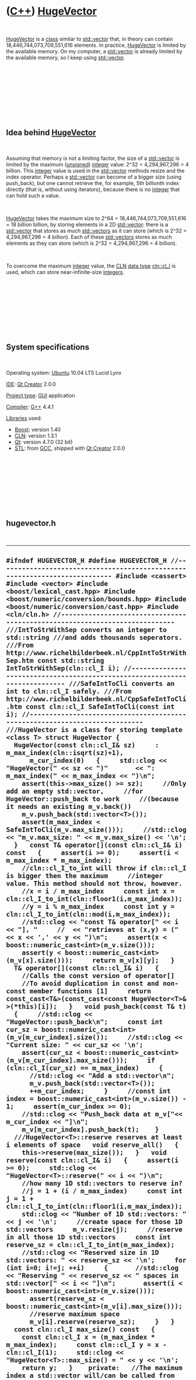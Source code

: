 



 

 

 

 

 

([C++](Cpp.htm)) [HugeVector](CppHugeVector.htm)
================================================

 

[HugeVector](CppHugeVector.htm) is a [class](CppClass.htm) similar to
[std::vector](CppVector.htm) that, in theory can contain
18,446,744,073,709,551,616 elements. In practice,
[HugeVector](CppHugeVector.htm) is limited by the available memory. On
my computer, a [std::vector](CppVector.htm) is already limited by the
available memory, so I keep using [std::vector](CppVector.htm).

 

 

 

 

 

Idea behind [HugeVector](CppHugeVector.htm)
-------------------------------------------

 

Assuming that memory is not a limiting factor, the size of a
[std::vector](CppVector.htm) is limited by the maximum
([unsigned](CppUnsigned.htm)) [integer](CppInt.htm) value: 2\^32 =
4,294,967,296 = 4 billion. This [integer](CppInt.htm) value is used in
the [std::vector](CppVector.htm) methods resize and the index operator.
Perhaps a [std::vector](CppVector.htm) can become of a bigger size
(using push\_back), but one cannot retrieve the, for example, 5th
billionth index directly (that is, without using iterators), because
there is no [integer](CppInt.htm) that can hold such a value.

 

[HugeVector](CppHugeVector.htm) takes the maximum size to 2\^64 =
18,446,744,073,709,551,616 = 18 billion billion, by storing elements in
a 2D [std::vector](CppVector.htm): there is a
[std::vector](CppVector.htm) that stores as much
[std::vectors](CppVector.htm) as it can store (which is 2\^32 =
4,294,967,296 = 4 billion). Each of these [std::vectors](CppVector.htm)
stores as much elements as they can store (which is 2\^32 =
4,294,967,296 = 4 billion).

 

To overcome the maximum [integer](CppInt.htm) value, the
[CLN](CppCln.htm) [data type](CppDataType.htm) [cln::cl\_I](CppCl_I.htm)
is used, which can store near-infinite-size [integers](CppInt.htm).

 

 

 

 

 

System specifications
---------------------

 

Operating system: [Ubuntu](http://www.ubuntu.com) 10.04 LTS Lucid Lynx

[IDE](CppIde.htm): [Qt Creator](CppQtCreator.htm) 2.0.0

[Project type](CppQtProjectType.htm): [GUI](CppGui.htm) application

[Compiler](CppCompiler.htm): [G++](CppGpp.htm) 4.4.1

[Libraries](CppLibrary.htm) used:

-   [Boost](CppBoost.htm): version 1.40
-   [CLN](CppCln.htm): version 1.3.1
-   [Qt](CppQt.htm): version 4.7.0 (32 bit)
-   [STL](CppStl.htm): from [GCC](CppGcc.htm), shipped with [Qt
    Creator](CppQt.htm) 2.0.0

 

 

 

 

 

hugevector.h
------------

 

  -----------------------------------------------------------------------------------------------------------------------------------------------------------------------------------------------------------------------------------------------------------------------------------------------------------------------------------------------------------------------------------------------------------------------------------------------------------------------------------------------------------------------------------------------------------------------------------------------------------------------------------------------------------------------------------------------------------------------------------------------------------------------------------------------------------------------------------------------------------------------------------------------------------------------------------------------------------------------------------------------------------------------------------------------------------------------------------------------------------------------------------------------------------------------------------------------------------------------------------------------------------------------------------------------------------------------------------------------------------------------------------------------------------------------------------------------------------------------------------------------------------------------------------------------------------------------------------------------------------------------------------------------------------------------------------------------------------------------------------------------------------------------------------------------------------------------------------------------------------------------------------------------------------------------------------------------------------------------------------------------------------------------------------------------------------------------------------------------------------------------------------------------------------------------------------------------------------------------------------------------------------------------------------------------------------------------------------------------------------------------------------------------------------------------------------------------------------------------------------------------------------------------------------------------------------------------------------------------------------------------------------------------------------------------------------------------------------------------------------------------------------------------------------------------------------------------------------------------------------------------------------------------------------------------------------------------------------------------------------------------------------------------------------------------------------------------------------------------------------------------------------------------------------------------------------------------------------------------------------------------------------------------------------------------------------------------------------------------------------------------------------------------------------------------------------------------------------------------------------------------------------------------------------------------------------------------------------------------------------------------------------------------------------------------------------------------------------------------------------------------------------------------------------------------------------------------------------------------------------------------------------------------------------------------------------------------------------------------------------------------------------------------------------------------------------------------------------------------------------------------------------------------------------------------------------------------------------------------------------------------------------------------------------------------------------------------------------------------------------------------------------------------------------------------------------------------------------------------------------------------------------------------------------------------------------------------------------------------------------------------------------------------------------------------------------------------------------------------------------------------------------------------------------------------------------------------------------------------------------------------------------------------------------------------------------------------------------------------------------------------------------------------------------------------------------------------------------------------------------------------------------------------------------------------------------------------------------------------------------------------------------------------------------------------------------------------------------------------------------------------------------------------------------------------------------------------------------------------------------------------------------------------------------------------------------------------------------------------------------------------------------------------------------------------------------------------------------------------------------------------------------------------------------------------------------------------------------------------------------------------------------------------------------------------------------------------------------------------------------------------------------------------------------------------------------------------------------------------------------------------------------------------------------------------------------------------------------------------------------------------------------------------------------------------------------------------------------------------------------------------------------------------------
  ` #ifndef HUGEVECTOR_H #define HUGEVECTOR_H //--------------------------------------------------------------------------- #include <cassert> #include <vector> #include <boost/lexical_cast.hpp> #include <boost/numeric/conversion/bounds.hpp> #include <boost/numeric/conversion/cast.hpp> #include <cln/cln.h> //--------------------------------------------------------------------------- ///IntToStrWithSep converts an integer to std::string ///and adds thousands seperators. ///From http://www.richelbilderbeek.nl/CppIntToStrWithSep.htm const std::string IntToStrWithSep(cln::cl_I i); //--------------------------------------------------------------------------- ///SafeIntToCli converts an int to cln::cl_I safely. ///From http://www.richelbilderbeek.nl/CppSafeIntToCli.htm const cln::cl_I SafeIntToCli(const int i); //--------------------------------------------------------------------------- ///HugeVector is a class for storing template <class T> struct HugeVector {   HugeVector(const cln::cl_I& sz)     : m_max_index(cln::isqrt(sz)+1),       m_cur_index(0)   {     std::clog << "HugeVector(" << sz << ")"       << ": m_max_index(" << m_max_index << ")\n";     assert(this->max_size() >= sz);     //Only add an empty std::vector,     //for HugeVector::push_back to work     //(because it needs an existing m_v.back())     m_v.push_back(std::vector<T>());      assert(m_max_index < SafeIntToCli(m_v.max_size()));     //std::clog << "m_v.max_size: " << m_v.max_size() << '\n';   }   const T& operator[](const cln::cl_I& i) const   {     assert(i >= 0);     assert(i < m_max_index * m_max_index);      //cln::cl_I_to_int will throw if cln::cl_I is bigger then the maximum     //integer value. This method should not throw, however.     //x = i / m_max_index     const int x = cln::cl_I_to_int(cln::floor1(i,m_max_index));     //y = i % m_max_index     const int y = cln::cl_I_to_int(cln::mod(i,m_max_index));     //std::clog << "const T& operator[" << i << "], "     //  << "retrieves at (x,y) = (" << x << ',' << y << ")\n";     assert(x < boost::numeric_cast<int>(m_v.size()));     assert(y < boost::numeric_cast<int>(m_v[x].size()));     return m_v[x][y];   }    T& operator[](const cln::cl_I& i)   {     //Calls the const version of operator[]     //To avoid duplication in const and non-const member functions [1]     return const_cast<T&>(const_cast<const HugeVector<T>& >(*this)[i]);   }   void push_back(const T& t)   {     //std::clog << "HugeVector::push_back\n";     const int cur_sz = boost::numeric_cast<int>(m_v[m_cur_index].size());     //std::clog << "Current size: " << cur_sz << '\n';     assert(cur_sz < boost::numeric_cast<int>(m_v[m_cur_index].max_size()));     if (cln::cl_I(cur_sz) == m_max_index)     {       //std::clog << "Add a std::vector\n";       m_v.push_back(std::vector<T>());       ++m_cur_index;     }     //const int index = boost::numeric_cast<int>(m_v.size()) - 1;     assert(m_cur_index >= 0);     //std::clog << "Push_back data at m_v["<< m_cur_index << "]\n";     m_v[m_cur_index].push_back(t);    }   ///HugeVector<T>::reserve reserves at least i elements of space   void reserve_all()   {     this->reserve(max_size());   }   void reserve(const cln::cl_I& i)   {     assert(i >= 0);     std::clog << "HugeVector<T>::reserve(" << i << ")\n";     //how many 1D std::vectors to reserve in?     //j = 1 + (i / m_max_index)     const int j = 1 + cln::cl_I_to_int(cln::floor1(i,m_max_index));     std::clog << "Number of 1D std::vectors: " << j << '\n';     //create space for those 1D std::vectors     m_v.resize(j);     //reserve in all those 1D std::vectors     const int reserve_sz = cln::cl_I_to_int(m_max_index);     //std::clog << "Reserved size in 1D std::vectors: " << reserve_sz << '\n';     for (int i=0; i!=j; ++i)     {       //std::clog << "Reserving " << reserve_sz << " spaces in std::vector[" << i << "]\n";       assert(i < boost::numeric_cast<int>(m_v.size()));       assert(reserve_sz < boost::numeric_cast<int>(m_v[i].max_size()));       //reserve maximum space       m_v[i].reserve(reserve_sz);     }   }   const cln::cl_I max_size() const   {     const cln::cl_I x = (m_max_index * m_max_index);     const cln::cl_I y = x - cln::cl_I(1);     std::clog << "HugeVector<T>::max_size() = " << y << '\n';     return y;   }    private:   //The maximum index a std::vector will/can be called from   const cln::cl_I m_max_index;   //m_cur_index is the index in m_v currently working on   //(m_v.size() does not work, because in HugeVector::reserve   // the 1D std::vectors must exist, to be able to reserve   // memory for them).   int m_cur_index;   //The 2D std::vector containing all data   std::vector<std::vector<T> > m_v; }; //--------------------------------------------------------------------------- ///m_max_index = 2 ^ 27 = 134217728 ///m_max_index = 2 ^ 28 = 268435456 ///m_max_index must be less than std::vector<T>::max_size ///Measured was 357913941, which equals 2 ^ 28.415 ///template <class T> ///const cln::cl_I HugeVector<T>::m_max_index("134217728"); //--------------------------------------------------------------------------- ///IntToStrWithSep converts an integer to std::string ///and adds thousands seperators. ///From http://www.richelbilderbeek.nl/CppIntToStrWithSep.htm const std::string IntToStrWithSep(cln::cl_I i) {   std::string s     = boost::lexical_cast<std::string>(cln::mod(i,10));   i = cln::floor1(i,10);   int d = 1;   while (!cln::zerop(i))   {     s = boost::lexical_cast<std::string>(cln::mod(i,10))       + (d % 3 == 0 ? "," : "")       + s;     i = cln::floor1(i,10);     ++d;   }   return s; } //--------------------------------------------------------------------------- ///SafeIntToCli converts an int to cln::cl_I safely. ///From http://www.richelbilderbeek.nl/CppSafeIntToCli.htm const cln::cl_I SafeIntToCli(const int i) {   //A cln::cl_I can handle integer values to 2^29 in its constructor   if (i < 536870912)   {     return cln::cl_I(i);   }   const std::string s = boost::lexical_cast<std::string>(i);   return cln::cl_I(s.c_str()); } //--------------------------------------------------------------------------- #endif // HUGEVECTOR_H `
  -----------------------------------------------------------------------------------------------------------------------------------------------------------------------------------------------------------------------------------------------------------------------------------------------------------------------------------------------------------------------------------------------------------------------------------------------------------------------------------------------------------------------------------------------------------------------------------------------------------------------------------------------------------------------------------------------------------------------------------------------------------------------------------------------------------------------------------------------------------------------------------------------------------------------------------------------------------------------------------------------------------------------------------------------------------------------------------------------------------------------------------------------------------------------------------------------------------------------------------------------------------------------------------------------------------------------------------------------------------------------------------------------------------------------------------------------------------------------------------------------------------------------------------------------------------------------------------------------------------------------------------------------------------------------------------------------------------------------------------------------------------------------------------------------------------------------------------------------------------------------------------------------------------------------------------------------------------------------------------------------------------------------------------------------------------------------------------------------------------------------------------------------------------------------------------------------------------------------------------------------------------------------------------------------------------------------------------------------------------------------------------------------------------------------------------------------------------------------------------------------------------------------------------------------------------------------------------------------------------------------------------------------------------------------------------------------------------------------------------------------------------------------------------------------------------------------------------------------------------------------------------------------------------------------------------------------------------------------------------------------------------------------------------------------------------------------------------------------------------------------------------------------------------------------------------------------------------------------------------------------------------------------------------------------------------------------------------------------------------------------------------------------------------------------------------------------------------------------------------------------------------------------------------------------------------------------------------------------------------------------------------------------------------------------------------------------------------------------------------------------------------------------------------------------------------------------------------------------------------------------------------------------------------------------------------------------------------------------------------------------------------------------------------------------------------------------------------------------------------------------------------------------------------------------------------------------------------------------------------------------------------------------------------------------------------------------------------------------------------------------------------------------------------------------------------------------------------------------------------------------------------------------------------------------------------------------------------------------------------------------------------------------------------------------------------------------------------------------------------------------------------------------------------------------------------------------------------------------------------------------------------------------------------------------------------------------------------------------------------------------------------------------------------------------------------------------------------------------------------------------------------------------------------------------------------------------------------------------------------------------------------------------------------------------------------------------------------------------------------------------------------------------------------------------------------------------------------------------------------------------------------------------------------------------------------------------------------------------------------------------------------------------------------------------------------------------------------------------------------------------------------------------------------------------------------------------------------------------------------------------------------------------------------------------------------------------------------------------------------------------------------------------------------------------------------------------------------------------------------------------------------------------------------------------------------------------------------------------------------------------------------------------------------------------------------------------------------------------------------------------------------------------------

 

 

 

 

 





 



